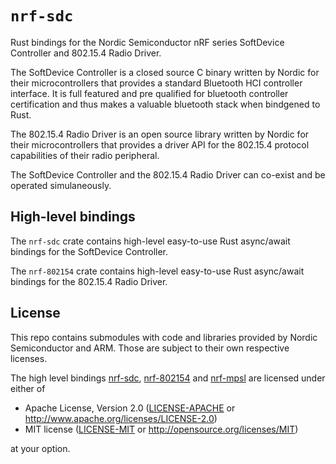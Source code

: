 # `nrf-sdc`

Rust bindings for the Nordic Semiconductor nRF series SoftDevice Controller and 802.15.4 Radio Driver.

The SoftDevice Controller is a closed source C binary written by Nordic for their microcontrollers that provides a
standard Bluetooth HCI controller interface. It is full featured and pre qualified for bluetooth controller
certification and thus makes a valuable bluetooth stack when bindgened to Rust.

The 802.15.4 Radio Driver is an open source library written by Nordic for their microcontrollers that provides a
driver API for the 802.15.4 protocol capabilities of their radio peripheral.

The SoftDevice Controller and the 802.15.4 Radio Driver can co-exist and be operated simulaneously.

## High-level bindings

The `nrf-sdc` crate contains high-level easy-to-use Rust async/await bindings for the SoftDevice Controller.

The `nrf-802154` crate contains high-level easy-to-use Rust async/await bindings for the 802.15.4 Radio Driver.

## License

This repo contains submodules with code and libraries provided by Nordic Semiconductor and ARM. Those are subject to
their own respective licenses.

The high level bindings [nrf-sdc](nrf-sdc), [nrf-802154](nrf-802154) and [nrf-mpsl](nrf-mpsl) are licensed under either of

- Apache License, Version 2.0 ([LICENSE-APACHE](./nrf-sdc/LICENSE-APACHE) or http://www.apache.org/licenses/LICENSE-2.0)
- MIT license ([LICENSE-MIT](./nrf-sdc/LICENSE-MIT) or http://opensource.org/licenses/MIT)

at your option.
